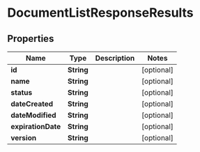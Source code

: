 

# DocumentListResponseResults


## Properties

Name | Type | Description | Notes
------------ | ------------- | ------------- | -------------
**id** | **String** |  |  [optional]
**name** | **String** |  |  [optional]
**status** | **String** |  |  [optional]
**dateCreated** | **String** |  |  [optional]
**dateModified** | **String** |  |  [optional]
**expirationDate** | **String** |  |  [optional]
**version** | **String** |  |  [optional]



